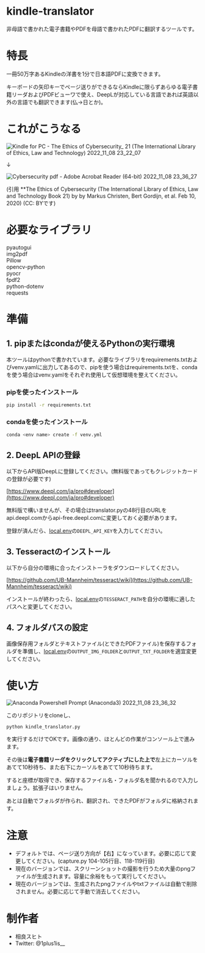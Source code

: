 # kindle-translator

非母語で書かれた電子書籍やPDFを母語で書かれたPDFに翻訳するツールです。

# 特長

一冊50万字あるKindleの洋書を1分で日本語PDFに変換できます。

キーボードの矢印キーでページ送りができるならKindleに限らずあらゆる電子書籍リーダおよびPDFビューワで使え、DeepLが対応している言語であれば英語以外の言語でも翻訳できます(仏→日とか)。

# これがこうなる

![Kindle for PC - The Ethics of Cybersecurity_ 21 (The International Library of Ethics, Law and Technology) 2022_11_08 23_22_07](https://user-images.githubusercontent.com/99042183/201051157-86063261-ad8e-4ad8-977b-efc73a9359e5.png)

↓

![Cybersecurity pdf - Adobe Acrobat Reader (64-bit) 2022_11_08 23_36_27](https://user-images.githubusercontent.com/99042183/201051238-43cbea77-1dae-4f98-9899-f37f24348940.png)

(引用 **The Ethics of Cybersecurity (The International Library of Ethics, Law and Technology Book 21) by by Markus Christen, Bert Gordijn, et al. Feb 10, 2020)
(CC: BYです)

# 必要なライブラリ

pyautogui  
img2pdf  
Pillow  
opencv-python  
pyocr  
fpdf2  
python-dotenv  
requests  

# 準備

## 1. pipまたはcondaが使えるPythonの実行環境

本ツールはpythonで書かれています。必要なライブラリをrequirements.txtおよびvenv.yamlに出力してあるので、pipを使う場合はrequirements.txtを、condaを使う場合はvenv.yamlをそれぞれ使用して仮想環境を整えてください。

### pipを使ったインストール

```bash
pip install -r requirements.txt
```

### condaを使ったインストール

```bash
conda <env name> create -f venv.yml
```

## 2. DeepL APIの登録

以下からAPI版DeepLに登録してください。(無料版であってもクレジットカードの登録が必要です)

[https://www.deepl.com/ja/pro#developer](https://www.deepl.com/ja/pro#developer)

無料版で構いませんが、その場合はtranslator.pyの48行目のURLをapi.deepl.comからapi-free.deepl.comに変更しておく必要があります。

登録が済んだら、[local.env](./local.env)の`DEEPL_API_KEY`を入力してください。

## 3. Tesseractのインストール

以下から自分の環境に合ったインストーラをダウンロードしてください。

[https://github.com/UB-Mannheim/tesseract/wiki](https://github.com/UB-Mannheim/tesseract/wiki)

インストールが終わったら、[local.env](./local.env)の`TESSERACT_PATH`を自分の環境に適したパスへと変更してください。

## 4. フォルダパスの設定

画像保存用フォルダとテキストファイル(とできたPDFファイル)を保存するフォルダを準備し、[local.env](./local.env)の`OUTPUT_IMG_FOLDER`と`OUTPUT_TXT_FOLDER`を適宜変更してください。

# 使い方

![Anaconda Powershell Prompt (Anaconda3) 2022_11_08 23_36_32](https://user-images.githubusercontent.com/99042183/201052912-550244b1-873b-4755-9c10-6936bee8f898.png)

このリポジトリをcloneし、

```
python kindle_translator.py
```

を実行するだけでOKです。画像の通り、ほとんどの作業がコンソール上で進みます。

その後は**電子書籍リーダをクリックしてアクティブにした上で**左上にカーソルをあてて10秒待ち、また右下にカーソルをあてて10秒待ちます。

すると座標が取得でき、保存するファイル名・フォルダ名を聞かれるので入力しましょう。拡張子はいりません。

あとは自動でフォルダが作られ、翻訳され、できたPDFがフォルダに格納されます。

# 注意

- デフォルトでは、ページ送り方向が【右】になっています。必要に応じて変更してください。(capture.py 104-105行目、118-119行目)
- 現在のバージョンでは、スクリーンショットの撮影を行うため大量のpngファイルが生成されます。容量に余裕をもって実行してください。
- 現在のバージョンでは、生成されたpngファイルやtxtファイルは自動で削除されません。必要に応じて手動で消去してください。

# 制作者

- 相良スヒト
- Twitter: @1plus1is__

